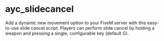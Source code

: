 # ayc_slidecancel
Add a dynamic new movement option to your FiveM server with this easy-to-use slide cancel script. Players can perform slide cancel by holding a weapon and pressing a single, configurable key (default G).
